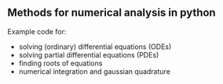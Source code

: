 ## Methods for numerical analysis in python  

Example code for:  
 - solving (ordinary) differential equations (ODEs)  
 - solving partial differential equations (PDEs)  
 - finding roots of equations  
 - numerical integration and gaussian quadrature

